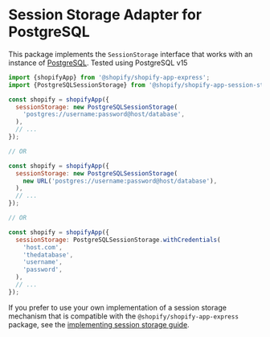 # Session Storage Adapter for PostgreSQL

This package implements the `SessionStorage` interface that works with an instance of [PostgreSQL](https://www.postgresql.org).
Tested using PostgreSQL v15

```js
import {shopifyApp} from '@shopify/shopify-app-express';
import {PostgreSQLSessionStorage} from '@shopify/shopify-app-session-storage-postgresql';

const shopify = shopifyApp({
  sessionStorage: new PostgreSQLSessionStorage(
    'postgres://username:password@host/database',
  ),
  // ...
});

// OR

const shopify = shopifyApp({
  sessionStorage: new PostgreSQLSessionStorage(
    new URL('postgres://username:password@host/database'),
  ),
  // ...
});

// OR

const shopify = shopifyApp({
  sessionStorage: PostgreSQLSessionStorage.withCredentials(
    'host.com',
    'thedatabase',
    'username',
    'password',
  ),
  // ...
});
```

If you prefer to use your own implementation of a session storage mechanism that is compatible with the `@shopify/shopify-app-express` package, see the [implementing session storage guide](/packages/apps/session-storage/shopify-app-session-storage/implementing-session-storage.md).

